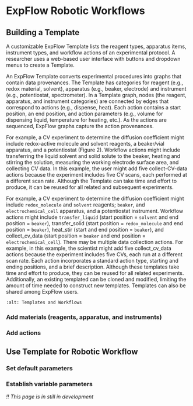 # ExpFlow Robotic Workflows


## Building a Template

A customizable ExpFlow Template lists the reagent types, apparatus items, instrument types, and workflow actions of an experimental protocol. A researcher uses a web-based user interface with buttons and dropdown menus to create a Template.

An ExpFlow Template converts experimental procedures into graphs that contain data provenances. The Template has categories for reagent (e.g., redox material, solvent), apparatus (e.g., beaker, electrode) and instrument (e.g., potentiostat, spectrometer). In a Template graph, nodes (the reagent, apparatus, and instrument categories) are connected by edges that correspond to actions (e.g., dispense, heat). Each action contains a start position, an end position, and action parameters (e.g., volume for dispensing liquid, temperature for heating, etc.). As the actions are sequenced, ExpFlow graphs capture the action provenances.

For example, a CV experiment to determine the diffusion coefficient might include redox-active molecule and solvent reagents, a beaker/vial apparatus, and a potentiostat (Figure 2). Workflow actions might include transferring the liquid solvent and solid solute to the beaker, heating and stirring the solution, measuring the working electrode surface area, and collecting CV data. In this example, the user might add five collect-CV-data actions because the experiment includes five CV scans, each performed at a different scan rate. Although the Template can take time and effort to produce, it can be reused for all related and subsequent experiments.

For example, a CV experiment to determine the diffusion coefficient might include `redox_molecule` and `solvent` reagents; `beaker`, and `electrochemical_cell` apparatus, and a potentiostat instrument.   Workflow actions might include `transfer_liquid` (start position = `solvent` and end position = `beaker`), transfer_solid (start position = `redox_molecule` and end position = `beaker`), heat_stir (start and end position = `beaker`), and collect_cv_data (start position = `beaker` and end position = `electrochemical_cell`). There may be multiple data collection actions. For example, in this example, the scientist might add five collect_cv_data actions because the experiment includes five CVs, each run at a different scan rate. Each action incorporates a standard action type, starting and ending positions, and a brief description. Although these templates take time and effort to produce, they can be reused for all related experiments. Additionally, an existing templated can be cloned and modified, limiting the amount of time needed to construct new templates. Templates can also be shared among ExpFlow users.


```{image} media/template_workflow.png
:alt: Templates and Workflows
```

### Add materials (reagents, apparatus, and instruments)


### Add actions


## Use Template for Robotic Workflow

### Set default parameters

### Establish variable parameters

*!! This page is in still in development*
